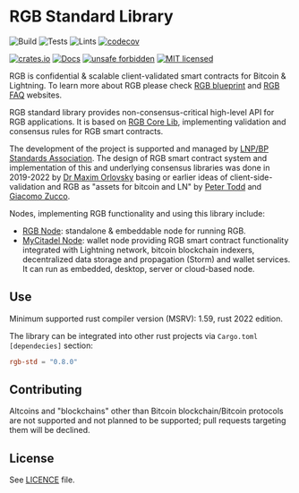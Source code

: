 # RGB Standard Library

![Build](https://github.com/RGB-WG/rgb-std/workflows/Build/badge.svg)
![Tests](https://github.com/RGB-WG/rgb-std/workflows/Tests/badge.svg)
![Lints](https://github.com/RGB-WG/rgb-std/workflows/Lints/badge.svg)
[![codecov](https://codecov.io/gh/RGB-WG/rgb-std/branch/master/graph/badge.svg)](https://codecov.io/gh/RGB-WG/rgb-std)

[![crates.io](https://img.shields.io/crates/v/rgb-std)](https://crates.io/crates/rgb-std)
[![Docs](https://docs.rs/rgb-std/badge.svg)](https://docs.rs/rgb-std)
[![unsafe forbidden](https://img.shields.io/badge/unsafe-forbidden-success.svg)](https://github.com/rust-secure-code/safety-dance/)
[![MIT licensed](https://img.shields.io/badge/license-MIT-blue.svg)](./LICENSE)

RGB is confidential & scalable client-validated smart contracts for Bitcoin &
Lightning. To learn more about RGB please check [RGB blueprint][Blueprint] and
[RGB FAQ][FAQ] websites.

RGB standard library provides non-consensus-critical high-level API for RGB
applications. It is based on [RGB Core Lib][Core], implementing validation and
consensus rules for RGB smart contracts.

The development of the project is supported and managed by [LNP/BP Standards
Association][Association]. The design of RGB smart contract system and
implementation of this and underlying consensus libraries was done in 2019-2022
by [Dr Maxim Orlovsky][Max] basing or earlier ideas of client-side-validation
and RGB as "assets for bitcoin and LN" by [Peter Todd][Todd] and
[Giacomo Zucco][Zucco].

Nodes, implementing RGB functionality and using this library include:
* [RGB Node][RGB Node]: standalone & embeddable node for running RGB.
* [MyCitadel Node][MyCitadel Node]: wallet node providing RGB smart contract
  functionality integrated with Lightning network, bitcoin blockchain indexers,
  decentralized data storage and propagation (Storm) and wallet services. It can
  run as embedded, desktop, server or cloud-based node.

## Use

Minimum supported rust compiler version (MSRV): 1.59, rust 2022 edition.

The library can be integrated into other rust projects via `Cargo.toml`
`[dependecies]` section:

```toml
rgb-std = "0.8.0"
```

## Contributing

Altcoins and "blockchains" other than Bitcoin blockchain/Bitcoin protocols are
not supported and not planned to be supported; pull requests targeting them will
be declined.

## License

See [LICENCE](LICENSE) file.


[LNPBPs]: https://github.com/LNP-BP/LNPBPs
[Association]: https://lnp-bp.org
[Blueprint]: https://rgb.network
[FAQ]: https://rgbfaq.com
[Foundation]: https://github.com/LNP-BP/client_side_validation
[Core]: https://github.com/RGB-WG/rgb-core
[RGB Node]: https://github.com/RGB-WG/rgb-node
[MyCitadel Node]: https://github.com/MyCitadel/mycitadel-node
[Max]: https://github.com/dr-orlovsky
[Todd]: https://petertodd.org/
[Zucco]: https://giacomozucco.com/
